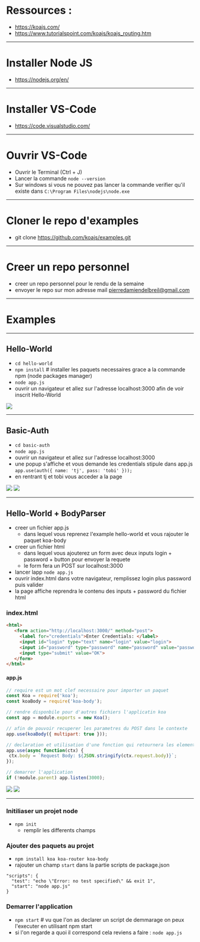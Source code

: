 
# Ressources :
- https://koajs.com/
- https://www.tutorialspoint.com/koajs/koajs_routing.htm

---

# Installer Node JS 
- https://nodejs.org/en/

---

# Installer VS-Code
- https://code.visualstudio.com/

---

# Ouvrir VS-Code
- Ouvrir le Terminal (Ctrl + J)
- Lancer la commande `node --version`
- Sur windows si vous ne pouvez pas lancer la commande verifier qu'il existe dans `C:\Program Files\nodejs\node.exe`

---

# Cloner le repo d'examples
- git clone https://github.com/koajs/examples.git

---

# Creer un repo personnel
- creer un repo personnel pour le rendu de la semaine 
- envoyer le repo sur mon adresse mail pierredamiendelbreil@gmail.com

---

# Examples

---

## Hello-World
- `cd hello-world`
- `npm install` # installer les paquets necessaires grace a la commande npm (node packages manager)
- `node app.js`
- ouvrir un navigateur et allez sur l'adresse localhost:3000 afin de voir inscrit Hello-World

![](hello-world.png)

---

## Basic-Auth
- `cd basic-auth`
- `node app.js`
- ouvrir un navigateur et allez sur l'adresse localhost:3000
- une popup s'affiche et vous demande les credentials stipule dans app.js `app.use(auth({ name: 'tj', pass: 'tobi' }));`
- en rentrant tj et tobi vous acceder a la page 

![](basic-auth.png)
![](basic-auth-secret.png)

---

## Hello-World + BodyParser

- creer un fichier app.js 
  - dans lequel vous reprenez l'example hello-world et vous rajouter le paquet koa-body
- creer un fichier html 
  - dans lequel vous ajouterez un form avec deux inputs login + password + button pour envoyer la requete
  - le form fera un POST sur localhost:3000
- lancer lapp `node app.js`
- ouvrir index.html dans votre navigateur, remplissez login plus password puis valider 
- la page affiche reprendra le contenu des inputs + password du fichier html
 
 ### index.html 
 ```html
 <html>
    <form action="http://localhost:3000/" method="post">
      <label for="credentials">Enter Credentials: </label>
      <input id="login" type="text" name="login" value="login">
      <input id="password" type="password" name="password" value="password">
      <input type="submit" value="OK">
    </form>
 </html>
 ```
    
 #### app.js
 ```js
 // require est un mot clef necessaire pour importer un paquet
const Koa = require('koa');
const koaBody = require('koa-body');

// rendre disponbile pour d'autres fichiers l'applicatin koa 
const app = module.exports = new Koa();

// afin de pouvoir recuperer les parametres du POST dans le contexte
app.use(koaBody({ multipart: true }));

// declaration et utilisation d'une fonction qui retournera les elements du body
app.use(async function(ctx) {
  ctx.body = `Request Body: ${JSON.stringify(ctx.request.body)}`;
});

// demarrer l'application
if (!module.parent) app.listen(3000);
```

![](koa-bod-input.png)
![](koa-bod-render.png)

---

### Initiliaser un projet node

- `npm init`
    - remplir les differents champs

### Ajouter des paquets au projet

- `npm install koa koa-router koa-body`
- rajouter un champ `start` dans la partie scripts de package.json

```
"scripts": {
  "test": "echo \"Error: no test specified\" && exit 1",
  "start": "node app.js"
}
```

### Demarrer l'application

- `npm start` # vu que l'on as declarer un script de demmarage on peux l'executer en utilisant npm start
- si l'on regarde a quoi il correspond cela reviens a faire : `node app.js`
